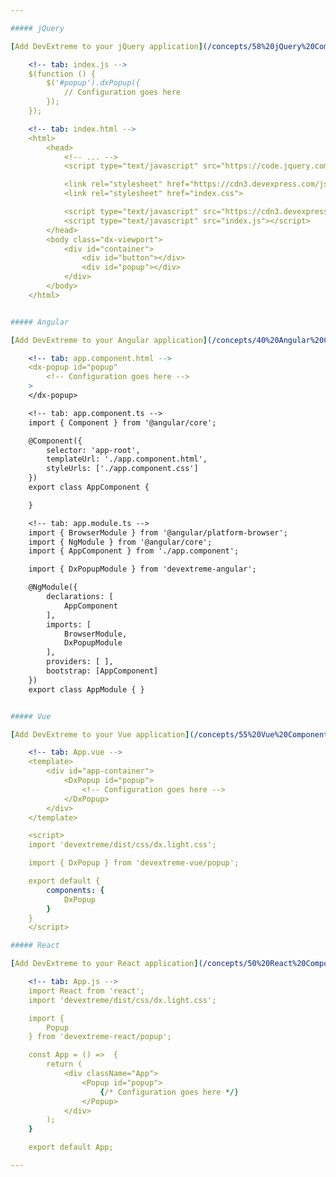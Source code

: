 ```yaml
---

##### jQuery

[Add DevExtreme to your jQuery application](/concepts/58%20jQuery%20Components/05%20Add%20DevExtreme%20to%20a%20jQuery%20Application/00%20Add%20DevExtreme%20to%20a%20jQuery%20Application.md '/Documentation/Guide/jQuery_Components/Add_DevExtreme_to_a_jQuery_Application/') and use the following code to create a Popup:

    <!-- tab: index.js -->
    $(function () {
        $('#popup').dxPopup({
            // Configuration goes here
        });
    });

    <!-- tab: index.html -->
    <html>
        <head>
            <!-- ... -->
            <script type="text/javascript" src="https://code.jquery.com/jquery-3.5.1.min.js"></script>

            <link rel="stylesheet" href="https://cdn3.devexpress.com/jslib/minor_24_2/css/dx.light.css">
            <link rel="stylesheet" href="index.css">

            <script type="text/javascript" src="https://cdn3.devexpress.com/jslib/minor_24_2/js/dx.all.js"></script>
            <script type="text/javascript" src="index.js"></script>
        </head>
        <body class="dx-viewport">
            <div id="container">
                <div id="button"></div>
                <div id="popup"></div>
            </div>
        </body>
    </html>


##### Angular

[Add DevExtreme to your Angular application](/concepts/40%20Angular%20Components/10%20Getting%20Started/03%20Add%20DevExtreme%20to%20an%20Angular%20CLI%20Application '/Documentation/Guide/Angular_Components/Getting_Started/Add_DevExtreme_to_an_Angular_CLI_Application/') and use the following code to create a Popup:

    <!-- tab: app.component.html -->
    <dx-popup id="popup"
        <!-- Configuration goes here -->
    >
    </dx-popup>

    <!-- tab: app.component.ts -->
    import { Component } from '@angular/core';

    @Component({
        selector: 'app-root',
        templateUrl: './app.component.html',
        styleUrls: ['./app.component.css']
    })
    export class AppComponent {

    }

    <!-- tab: app.module.ts -->
    import { BrowserModule } from '@angular/platform-browser';
    import { NgModule } from '@angular/core';
    import { AppComponent } from './app.component';

    import { DxPopupModule } from 'devextreme-angular';

    @NgModule({
        declarations: [
            AppComponent
        ],
        imports: [
            BrowserModule,
            DxPopupModule
        ],
        providers: [ ],
        bootstrap: [AppComponent]
    })
    export class AppModule { }


##### Vue

[Add DevExtreme to your Vue application](/concepts/55%20Vue%20Components/05%20Add%20DevExtreme%20to%20a%20Vue%20Application/00%20Add%20DevExtreme%20to%20a%20Vue%20Application.md '/Documentation/Guide/Vue_Components/Add_DevExtreme_to_a_Vue_Application/') and use the following code to create a Popup:

    <!-- tab: App.vue -->
    <template>
        <div id="app-container">
            <DxPopup id="popup">
                <!-- Configuration goes here -->
            </DxPopup>
        </div>
    </template>

    <script>
    import 'devextreme/dist/css/dx.light.css';

    import { DxPopup } from 'devextreme-vue/popup';

    export default {
        components: {
            DxPopup
        }
    }
    </script>

##### React

[Add DevExtreme to your React application](/concepts/50%20React%20Components/05%20Add%20DevExtreme%20to%20a%20React%20Application/00%20Add%20DevExtreme%20to%20a%20React%20Application.md '/Documentation/Guide/React_Components/Add_DevExtreme_to_a_React_Application/') and use the following code to create a Popup:

    <!-- tab: App.js -->
    import React from 'react';
    import 'devextreme/dist/css/dx.light.css';

    import {
        Popup
    } from 'devextreme-react/popup';

    const App = () =>  {
        return (
            <div className="App">
                <Popup id="popup">
                    {/* Configuration goes here */}
                </Popup>
            </div>
        );
    }

    export default App;

---
```

